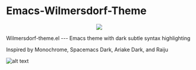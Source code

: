 # Emacs-Wilmersdorf-Theme

<p align="center">
  <img src="https://upload.wikimedia.org/wikipedia/commons/thumb/0/08/EmacsIcon.svg/120px-EmacsIcon.svg.png" />
</p>

Wilmersdorf-theme.el --- Emacs theme with dark subtle syntax highlighting

Inspired by Monochrome, Spacemacs Dark, Ariake Dark, and Raiju


![alt text](./screenshot.png)
